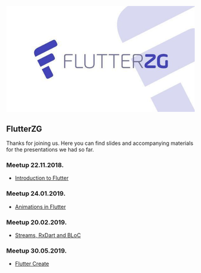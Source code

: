<p align=“center”><img src="_assets/flutter_zg_logo.png"/></p>

## FlutterZG
Thanks for joining us. Here you can find slides and accompanying materials for the presentations we had so far.

### Meetup 22.11.2018.

* [Introduction to Flutter](https://github.com/ImplementacijaSnova/FlutterZG/blob/master/flutterzg-1/flutterzg_1_presentation.pdf)

### Meetup 24.01.2019.

* [Animations in Flutter](https://github.com/ImplementacijaSnova/FlutterZG/blob/master/flutterzg-2/flutterzg_2_presentation.pdf)

### Meetup 20.02.2019.

* [Streams, RxDart and BLoC](https://github.com/ImplementacijaSnova/FlutterZG/blob/master/flutterzg-3/flutterzg_3_presentation.pdf)

### Meetup 30.05.2019.

* [Flutter Create](https://github.com/ImplementacijaSnova/FlutterZG/blob/master/flutterzg-5/flutterzg_5_presentation.pdf)
